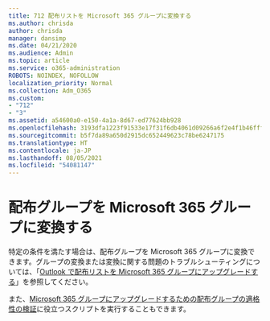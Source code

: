 ```yaml
---
title: 712 配布リストを Microsoft 365 グループに変換する
ms.author: chrisda
author: chrisda
manager: dansimp
ms.date: 04/21/2020
ms.audience: Admin
ms.topic: article
ms.service: o365-administration
ROBOTS: NOINDEX, NOFOLLOW
localization_priority: Normal
ms.collection: Adm_O365
ms.custom:
- "712"
- "3"
ms.assetid: a54600a0-e150-4a1a-8d67-ed77624bb928
ms.openlocfilehash: 3193dfa1223f91533e17f31f6db4061d09266a6f2e4f1b46fffc40f8fb50fda1
ms.sourcegitcommit: b5f7da89a650d2915dc652449623c78be6247175
ms.translationtype: HT
ms.contentlocale: ja-JP
ms.lasthandoff: 08/05/2021
ms.locfileid: "54081147"
---
```

# <a name="convert-a-distribution-group-to-a-microsoft-365-group"></a>配布グループを Microsoft 365 グループに変換する

特定の条件を満たす場合は、配布グループを Microsoft 365 グループに変換できます。グループの変換または変換に関する問題のトラブルシューティングについては、「[Outlook で配布リストを Microsoft 365 グループにアップグレードする](https://docs.microsoft.com/microsoft-365/admin/manage/upgrade-distribution-lists)」を参照してください。

また、[Microsoft 365 グループにアップグレードするための配布グループの適格性の検証](https://aka.ms/DLToM365Group)に役立つスクリプトを実行することもできます。